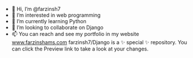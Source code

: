 - 👋 Hi, I’m @farzinsh7
- 👀 I’m interested in web programming
- 🌱 I’m currently learning Python
- 💞️ I’m looking to collaborate on Django
- 📫 You can reach and see my portfolio in my website www.farzinshams.com
farzinsh7/Django is a ✨ special ✨ repository.
You can click the Preview link to take a look at your changes.
